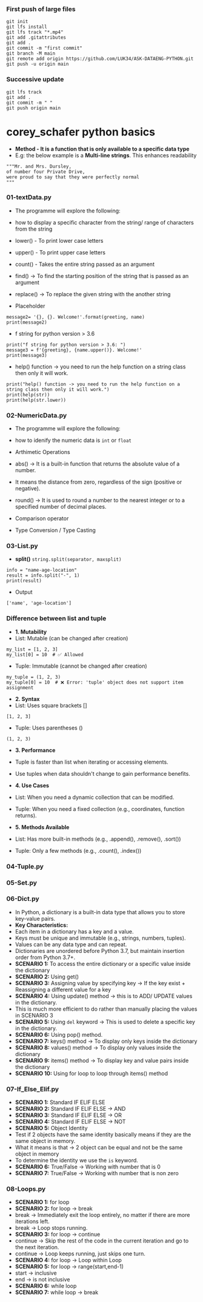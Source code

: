 ### First push of large files
```
git init
git lfs install
git lfs track "*.mp4"
git add .gitattributes
git add .
git commit -m "first commit"
git branch -M main
git remote add origin https://github.com/LUK34/ASK-DATAENG-PYTHON.git
git push -u origin main
```

### Successive update
```
git lfs track
git add .
git commit -m " "
git push origin main
```

# corey_schafer python basics
- **Method - It is a function that is only available to a specific data type**
- E.g: the below example is a **Multi-line strings**. This enhances readability
```
"""Mr. and Mrs. Dursley,
of number four Private Drive,
were proud to say that they were perfectly normal
"""
````

### 01-textData.py
- The programme will explore the following:
- how to display a specific character from the string/ range of characters from the string 
- lower() - To print lower case letters
- upper() - To print upper case letters
- count() - Takes the entire string passed as an argument
- find() -> To find the starting position of the string that is passed as an argument
- replace() -> To replace the given string with the another string

- Placeholder
```
message2= '{}, {}. Welcome!'.format(greeting, name)
print(message2)
```

- f string for python version > 3.6
```
print("f string for python version > 3.6: ")
message3 = f'{greeting}, {name.upper()}. Welcome!'
print(message3)
```

- help() function -> you need to run the help function on a string class then only it will work.
```
print("help() function -> you need to run the help function on a string class then only it will work.")
print(help(str))
print(help(str.lower))
```

### 02-NumericData.py
- The programme will explore the following:
- how to idenify the numeric data is `int` or `float`
- Arthimetic Operations

- abs() -> It is a built-in function that returns the absolute value of a number.
- It means the distance from zero, regardless of the sign (positive or negative).

- round() -> It is used to round a number to the nearest integer or to a specified number of decimal places.

- Comparison operator
- Type Conversion / Type Casting

### 03-List.py

- **split()**
```string.split(separator, maxsplit)```
```
info = "name-age-location"
result = info.split("-", 1)
print(result)
```
- Output
```
['name', 'age-location']
```


### Difference between list and tuple
- **1. Mutability**
- List: Mutable (can be changed after creation)
```
my_list = [1, 2, 3]
my_list[0] = 10  # ✅ Allowed
```
- Tuple: Immutable (cannot be changed after creation)
```
my_tuple = (1, 2, 3)
my_tuple[0] = 10  # ❌ Error: 'tuple' object does not support item assignment
```
- **2. Syntax**
- List: Uses square brackets []
```
[1, 2, 3]
```
- Tuple: Uses parentheses ()
```
(1, 2, 3)
```
- **3. Performance**
- Tuple is faster than list when iterating or accessing elements.
- Use tuples when data shouldn't change to gain performance benefits.

- **4. Use Cases**
- List: When you need a dynamic collection that can be modified.
- Tuple: When you need a fixed collection (e.g., coordinates, function returns).

- **5. Methods Available**
- List: Has more built-in methods (e.g., .append(), .remove(), .sort())
- Tuple: Only a few methods (e.g., .count(), .index())


### 04-Tuple.py


### 05-Set.py



### 06-Dict.py
- In Python, a dictionary is a built-in data type that allows you to store key-value pairs.
- **Key Characteristics:**
- Each item in a dictionary has a key and a value.
- Keys must be unique and immutable (e.g., strings, numbers, tuples).
- Values can be any data type and can repeat.
- Dictionaries are unordered before Python 3.7, but maintain insertion order from Python 3.7+.
- **SCENARIO 1:** To access the entire dictionary or a specific value inside the dictionary
- **SCENARIO 2:** Using get()
- **SCENARIO 3:** Assigning value by specifying key -> If the key exist + Reassigning a different value for a key
- **SCENARIO 4:** Using update() method -> this is to ADD/ UPDATE values in the dictionary.
- This is much more efficient to do rather than manually placing the values in SCENARIO 3
- **SCENARIO 5:** Using `del` keyword -> This is used to delete a specific key in the dictionary.
- **SCENARIO 6:** Using pop() method.
- **SCENARIO 7:** keys() method -> To display only keys inside the dictionary
- **SCENARIO 8:** values() method -> To display only values inside the dictionary
- **SCENARIO 9:** items() method -> To display key and value pairs inside the dictionary
- **SCENARIO 10:** Using for loop to loop through items() method


### 07-If_Else_Elif.py
- **SCENARIO 1:** Standard IF ELIF ELSE
- **SCENARIO 2:** Standard IF ELIF ELSE -> AND
- **SCENARIO 3:** Standard IF ELIF ELSE -> OR
- **SCENARIO 4:** Standard IF ELIF ELSE -> NOT
- **SCENARIO 5:** Object Identity
- Test if 2 objects have the same identity basically means if they are the same object in memory.
- What it means is that -> 2 object can be equal and not be the same object in memory
- To determine the identity we use the `is` keyword.
- **SCENARIO 6:** True/False -> Working with number that is 0
- **SCENARIO 7:** True/False -> Working with number that is non zero

### 08-Loops.py
- **SCENARIO 1:** for loop
- **SCENARIO 2:** for loop -> break
- break -> Immediately exit the loop entirely, no matter if there are more iterations left.
- break -> Loop stops running.
- **SCENARIO 3:** for loop -> continue
- continue -> Skip the rest of the code in the current iteration and go to the next iteration.
- continue -> Loop keeps running, just skips one turn.
- **SCENARIO 4:** for loop -> Loop within Loop
- **SCENARIO 5:** for loop -> range(start,end-1)
- start -> inclusive
- end -> is not inclusive
- **SCENARIO 6:** while loop
- **SCENARIO 7:** while loop -> break









